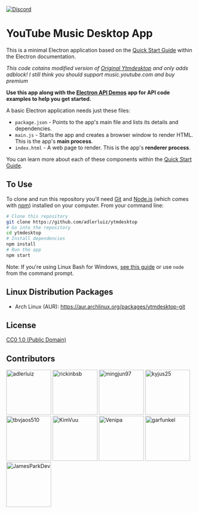 [<img alt="Discord" src="https://img.shields.io/badge/Discord-JOIN-GREEN.svg?style=for-the-badge&logo=discord">](https://discord.gg/88P2n2a)

# YouTube Music Desktop App

This is a minimal Electron application based on the [Quick Start Guide](https://electronjs.org/docs/tutorial/quick-start) within the Electron documentation.

*This code cotains modified version of [Original Ytmdesktop](https://github.com/ytmdesktop/ytmdesktop) and only adds adblock! I still think you should support music.youtube.com and buy premium*

**Use this app along with the [Electron API Demos](https://electronjs.org/#get-started) app for API code examples to help you get started.**

A basic Electron application needs just these files:

- `package.json` - Points to the app's main file and lists its details and dependencies.
- `main.js` - Starts the app and creates a browser window to render HTML. This is the app's **main process**.
- `index.html` - A web page to render. This is the app's **renderer process**.

You can learn more about each of these components within the [Quick Start Guide](https://electronjs.org/docs/tutorial/quick-start).

## To Use

To clone and run this repository you'll need [Git](https://git-scm.com) and [Node.js](https://nodejs.org/en/download/) (which comes with [npm](http://npmjs.com)) installed on your computer. From your command line:

```bash
# Clone this repository
git clone https://github.com/adlerluiz/ytmdesktop
# Go into the repository
cd ytmdesktop
# Install dependencies
npm install
# Run the app
npm start
```

Note: If you're using Linux Bash for Windows, [see this guide](https://www.howtogeek.com/261575/how-to-run-graphical-linux-desktop-applications-from-windows-10s-bash-shell/) or use `node` from the command prompt.

## Linux Distribution Packages

- Arch Linux (AUR): https://aur.archlinux.org/packages/ytmdesktop-git

## License

[CC0 1.0 (Public Domain)](LICENSE.md)

## Contributors
[<img alt="adlerluiz" src="https://avatars3.githubusercontent.com/u/2112638?s=120&v=4" width="120px">](https://github.com/adlerluiz)
[<img alt="rickinbsb" src="https://avatars0.githubusercontent.com/u/4140033?s=120&v=4" width="120px">](https://github.com/rickinbsb)
[<img alt="mingjun97" src="https://avatars2.githubusercontent.com/u/15214491?s=120&v=4" width="120px">](https://github.com/mingjun97)
[<img alt="kyjus25" src="https://avatars2.githubusercontent.com/u/6710794?s=120&v=4" width="120px">](https://github.com/kyjus25)
[<img alt="tbvjaos510" src="https://avatars0.githubusercontent.com/u/32216112?s=120&v=4" width="120px">](https://github.com/tbvjaos510)
[<img alt="KimVuu" src="https://avatars3.githubusercontent.com/u/23237044?s=1200&v=4" width="120px">](https://github.com/KimVuu)
[<img alt="Venipa" src="https://avatars1.githubusercontent.com/u/17952364?s=1200&v=4" width="120px">](https://github.com/Venipa)
[<img alt="garfunkel" src="https://avatars1.githubusercontent.com/u/2189900?s=120&v=4" width="120px">](https://github.com/garfunkel)
[<img alt="JamesParkDev" src="https://avatars2.githubusercontent.com/u/36516118?s=460&v=4" width="120px">](https://github.com/JamesParkDev)
